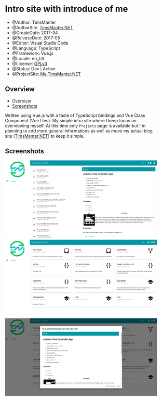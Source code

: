 # Intro site with introduce of me

* @Author: TimsManter
* @AuthorSite: [TimsManter.NET](http://timsmanter.net/)
* @CreateDate: 2017-04
* @ReleaseDate: 2017-05
* @Editor: Visual Studio Code
* @Language: TypeScript
* @Framework: Vue.js
* @Locale: en_US
* @License: [GPLv3](LICENSE.md)
* @Status: Dev | Active
* @ProjectSite: [Me.TimsManter.NET](http://me.timsmanter.net)

## Overview

<!-- TOC -->

- [Overview](#overview)
- [Screenshots](#screenshots)

<!-- /TOC -->

Written using Vue.js with a taste of TypeScript bindings and Vue Class Component (Vue files). My simple intro site where I keep focus on overviewing myself. At this time only `Projects` page is available but I'm planning to add more general informations as well as move my actual blog site ([TimsManter.NET](http://timsmanter.net/)) to keep it simple.

## Screenshots

![List View](docs/screenshots/list-view.png)
![Grid View](docs/screenshots/grid-view.png)
![Grid View Dialog](docs/screenshots/grid-view-dialog.png)